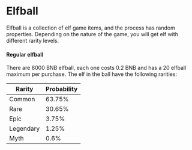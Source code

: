 # Elfball

Elfball is a collection of elf game items, and the process has random properties. Depending on the nature of the game, you will get elf with different rarity levels.

#### Regular elfball

There are 8000 BNB elfball, each one costs 0.2 BNB and has a 20 elfball maximum per purchase. The elf in the ball have the following rarities:

| Rarity    | Probability |
| --------- | ----------- |
| Common    | 63.75%      |
| Rare      | 30.65%      |
| Epic      | 3.75%       |
| Legendary | 1.25%       |
| Myth      | 0.6%        |

